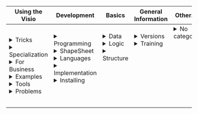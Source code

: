 |Using the Visio|Development|Basics|General Information|Other…|
|--------------|-----------|------------|------------|------------|
|<details><summary>Tricks</summary></details> <details><summary>Specialization</summary><a class="rubr3" target="new" href="https://visioport.ru/navi/review_vs_faq.php?id=15">SharePoint</a><br><a class="rubr3" target="new" href="https://visioport.ru/navi/review_vs_faq.php?id=16">Workflows</a><br><a class="rubr3" target="new" href="https://visioport.ru/navi/review_vs_faq.php?id=17">Data</a><br><a class="rubr3" target="new" href="https://visioport.ru/navi/review_vs_faq.php?id=18">Structures</a><br><a class="rubr3" target="new" href="[https://visioport.ru/navi/review_vs_faq.php?id=19](https://surrogate-tm.github.io/helpful/folder/19)">Themes</a><br><a class="rubr3" target="new" href="https://visioport.ru/navi/review_vs_faq.php?id=20">Reports</a><br><a class="rubr3" target="new" href="https://visioport.ru/navi/review_vs_faq.php?id=21">Stencils</a><br><a class="rubr3" target="new" href="https://visioport.ru/navi/review_vs_faq.php?id=29">Validation</a><br><a class="rubr3" target="new" href="https://visioport.ru/navi/review_vs_faq.php?id=31">Interface</a><br><a class="rubr3" target="new" href="https://visioport.ru/navi/review_vs_faq.php?id=34">For IT</a><br><a class="rubr3" target="new" href="https://visioport.ru/navi/review_vs_faq.php?id=43">Maps</a><br><a class="rubr3" target="new" href="https://visioport.ru/navi/review_vs_faq.php?id=115">Like 3D</a><br><a class="rubr3" target="new" href="https://visioport.ru/navi/review_vs_faq.php?id=125">Floor plans</a></details> <details><summary>For Business</summary><a class="rubr3" target="new" href="https://visioport.ru/navi/review_vs_faq.php?id=11">Management</a><br><a class="rubr3" target="new" href="https://visioport.ru/navi/review_vs_faq.php?id=12">OrgCharts</a><br><a class="rubr3" target="new" href="https://visioport.ru/navi/review_vs_faq.php?id=13">Business processes</a><br><a class="rubr3" target="new" href="https://visioport.ru/navi/review_vs_faq.php?id=14">Gantt charts</a><br><a class="rubr3" target="new" href="https://visioport.ru/navi/review_vs_faq.php?id=44">Experience</a><br></details> <details><summary>Examples</summary></details> <details><summary>Tools</summary></details> <details><summary>Problems</summary></details>|<details><summary>Programming</summary></details> <details><summary>ShapeSheet</summary></details> <details><summary>Languages</summary></details><details><summary>Implementation</summary></details> <details><summary>Installing</summary></details> <br><br>|<details><summary>Data</summary></details> <details><summary>Logic</summary></details> <details><summary>Structure</summary></details> <br><br><br><br><br>|<details><summary>Versions</summary></details> <details><summary>Training</summary></details><br><br><br><br><br><br><br>| <details><summary>No category</summary></details><br><br><br><br><br><br><br><br><br>|
